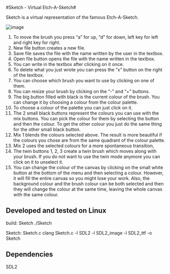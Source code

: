 #Sketch - Virtual Etch-A-Sketch#

Sketch is a virtual representation of the famous Etch-A-Sketch.

![image](https://user-images.githubusercontent.com/78536620/144669398-720de0ec-9e18-4d42-83d8-fb8daedb6c0e.png)

1. To move the brush you press “a” for up, “d” for down, left key for left and right key for right.
2. New file button creates a new file.
3. Save file saves the file with the name written by the user in the textbox.
4. Open file button opens the file with the name written in the textbox.
5. You can write in the textbox after clicking on it once.
6. To delete what you just wrote you can press the “x” button on the right of the textbox.
7. You can choose which brush you want to use by clicking on one of them.
8. You can resize your brush by clicking on the “-” and “+” buttons.
9. The big button filled with black is the current colour of the brush. You can change it by choosing a colour from the colour palette.
10. To choose a colour of the palette you can just click on it.
11. The 2 small black buttons represent the colours you can use with the mix buttons. You can pick the colour for them by selecting the button and then the colour. To get the other colour you just do the same thing for the other small black button.
12. Mix 1 blends the colours selected above. The result is more beautiful if the colours you chose are from the same quadrant of the colour palette.
13. Mix 2 uses the selected colours for a more spontaneous transition,
14. The twin buttons 1, 2, 3 create a twin brush which moves along with your brush. If you do not want to use the twin mode anymore you can click on
it to unselect it.
15. You can change the colour of the canvas by clicking on the small white button at the bottom of the menu and then selecting a colour. However, it
will fill the entire canvas so you might lose your work. Also, the background colour and the brush colour can be both selected and then they will
change the colour at the same time, leaving the whole canvas with the same colour.



Developed and tested on Linux
-----------------------------

build: Sketch
	./Sketch

Sketch: Sketch.c
	clang Sketch.c -l SDL2 -l SDL2_image -l SDL2_ttf -o Sketch

Dependencies
------------

SDL2
